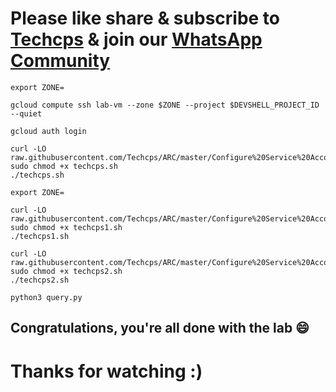 

# Please like share & subscribe to [Techcps](https://www.youtube.com/@techcps) & join our [WhatsApp Community](https://whatsapp.com/channel/0029Va9nne147XeIFkXYv71A)

```
export ZONE=
```

```
gcloud compute ssh lab-vm --zone $ZONE --project $DEVSHELL_PROJECT_ID --quiet
```

```
gcloud auth login
```
```
curl -LO raw.githubusercontent.com/Techcps/ARC/master/Configure%20Service%20Accounts%20and%20IAM%20for%20Google%20Cloud%3A%20Challenge%20Lab/techcps.sh
sudo chmod +x techcps.sh
./techcps.sh
```

```
export ZONE=
```
```
curl -LO raw.githubusercontent.com/Techcps/ARC/master/Configure%20Service%20Accounts%20and%20IAM%20for%20Google%20Cloud%3A%20Challenge%20Lab/techcps1.sh
sudo chmod +x techcps1.sh
./techcps1.sh
```

```
curl -LO raw.githubusercontent.com/Techcps/ARC/master/Configure%20Service%20Accounts%20and%20IAM%20for%20Google%20Cloud%3A%20Challenge%20Lab/techcps2.sh
sudo chmod +x techcps2.sh
./techcps2.sh
```

```
python3 query.py
```


## Congratulations, you're all done with the lab 😄

# Thanks for watching :)
